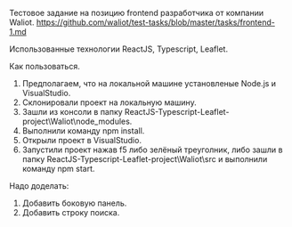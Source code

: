 Тестовое задание на позицию frontend разработчика от компании Waliot.
https://github.com/waliot/test-tasks/blob/master/tasks/frontend-1.md

Использованные технологии
ReactJS, Typescript, Leaflet.



Как пользоваться.
1. Предполагаем, что на локальной машине установленые Node.js и VisualStudio.
1. Склонировали проект на локальную машину.
2. Зашли из консоли в папку ReactJS-Typescript-Leaflet-project\Waliot\node_modules.
3. Выполнили команду npm install.
4. Открыли проект в VisualStudio. 
5. Запустили проект нажав f5 либо зелёный треуголник, либо зашли в папку ReactJS-Typescript-Leaflet-project\Waliot\src и выполнили команду npm start.

Надо доделать:
1. Добавить боковую панель.
2. Добавить строку поиска.


   
